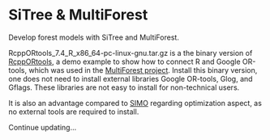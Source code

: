 # SiTree & MultiForest
Develop forest models with SiTree and MultiForest.

RcppORtools_7.4_R_x86_64-pc-linux-gnu.tar.gz is a the binary version of [RcppORtools](https://github.com/adamsardar/RcppORtools), a demo example to show how to connect R and Google OR-tools, which was used in the [MultiForest project](https://github.com/maeehart/MultiForestDemonstration).
Install this binary version, one does not need to install external libraries Google OR-tools, Glog, and Gflags. These libraries are not easy to install for non-technical users.

It is also an advantage compared to [SIMO](https://www.simo-project.org/) regarding optimization aspect, as no external tools are required to install.

Continue updating...

